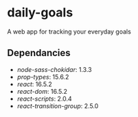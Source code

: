 # daily-goals
A web app for tracking your everyday goals

## Dependancies
-  *node-sass-chokidar*: 1.3.3
 - *prop-types*: 15.6.2
 - *react*: 16.5.2
 - *react-dom*: 16.5.2
 - *react-scripts*: 2.0.4
 - *react-transition-group*: 2.5.0
